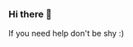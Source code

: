 ### Hi there 👋

<!--
**amineElabbadi/amineElabbadi** is a ✨ _special_ ✨ repository because its `README.md` (this file) appears on your GitHub profile.

Here are some ideas to get you started:

- 🔭 I’m currently working on Face detect app
- 🌱 I’m currently learning ...
- 👯 I’m looking to collaborate on new project with React
- 💬 Ask me anything
- 📫 How to reach me: amineelabbadi@gmail.com
- 😄 Pronouns: Excalibur
- ⚡ Fun fact: I saved man's life, long story but i can tell you over coffee
--> If you need help don't be shy :)
